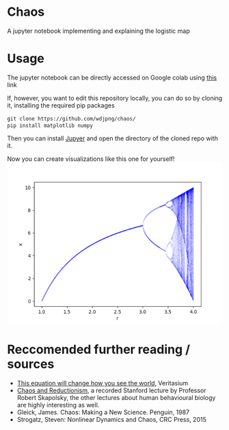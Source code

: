 # Chaos
A jupyter notebook implementing and explaining the logistic map

# Usage
The jupyter notebook can be directly accessed on Google colab using [this](https://colab.research.google.com/github/wdjpng/chaos/blob/main/main.ipynb) link

If, however, you want to edit this repository locally, you can do so by cloning it, installing the required pip packages
```
git clone https://github.com/wdjpng/chaos/
pip install matplotlib numpy
```

Then you can install [Jupyer](https://jupyter.org/) and open the directory of the cloned repo with it.

Now you can create visualizations like this one for yourself!
![logistic map](https://github.com/wdjpng/chaos/blob/main/logistic_map.png)
# Reccomended further reading / sources
* [This equation will change how you see the world](https://www.youtube.com/watch?v=ovJcsL7vyrk), Veritasium
* [Chaos and Reductionism](https://youtu.be/_njf8jwEGRo?list=PL848F2368C90DDC3D), a recorded Stanford lecture by Professor Robert Skapolsky, the other lectures about human behavioural biology are highly interesting as well.
* Gleick, James. Chaos: Making a New Science. Penguin, 1987
* Strogatz, Steven: Nonlinear Dynamics and Chaos, CRC Press, 2015
